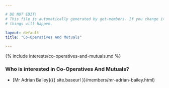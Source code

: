 ```yaml
---

# DO NOT EDIT!
# This file is automatically generated by get-members. If you change it, bad
# things will happen.

layout: default
title: "Co-Operatives And Mutuals"

---
```


{% include interests/co-operatives-and-mutuals.md %}

### Who is interested in Co-Operatives And Mutuals?


* [Mr Adrian Bailey]({{ site.baseurl }}/members/mr-adrian-bailey.html)
